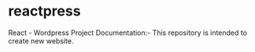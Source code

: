 # reactpress
React - Wordpress Project
Documentation:-
This repository is intended to create new website.
